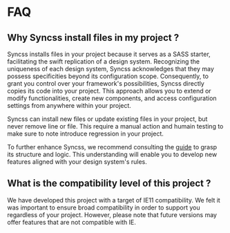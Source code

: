 # FAQ

## Why Syncss install files in my project ?

Syncss installs files in your project because it serves as a SASS starter, facilitating the swift replication of a design system. Recognizing the uniqueness of each design system, Syncss acknowledges that they may possess specificities beyond its configuration scope. Consequently, to grant you control over your framework's possibilities, Syncss directly copies its code into your project. This approach allows you to extend or modify functionalities, create new components, and access configuration settings from anywhere within your project.

Syncss can install new files or update existing files in your project, but never remove line or file. This require a manual action and humain testing to make sure to note introduce regression in your project.

To further enhance Syncss, we recommend consulting the [guide](/guide/) to grasp its structure and logic. This understanding will enable you to develop new features aligned with your design system's rules.

## What is the compatibility level of this project ?

We have developed this project with a target of IE11 compatibility. We felt it was important to ensure broad compatibility in order to support you regardless of your project. However, please note that future versions may offer features that are not compatible with IE.
